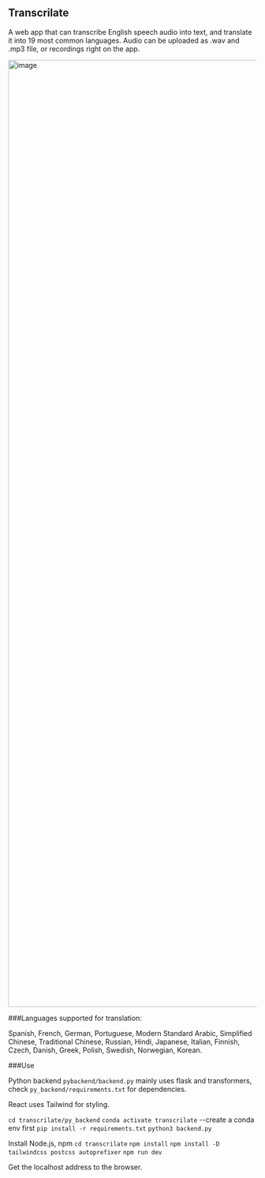 ## Transcrilate

A web app that can transcribe English speech audio into text, and translate it into 19 most common languages. Audio can be uploaded as .wav and .mp3 file, or recordings right on the app.

<img width="1919" alt="image" src="https://github.com/user-attachments/assets/1a08b68a-4929-4002-b949-47c2bc67bdd0">

###Languages supported for translation: 

Spanish, French, German, Portuguese, Modern Standard Arabic, Simplified Chinese, Traditional Chinese, Russian, Hindi, Japanese, Italian, Finnish, Czech, Danish, Greek, Polish, Swedish, Norwegian, Korean.

###Use

Python backend `pybackend/backend.py` mainly uses flask and transformers, check `py_backend/requirements.txt` for dependencies.

React uses Tailwind for styling.

`cd transcrilate/py_backend`
`conda activate transcrilate` --create a conda env first
`pip install -r requirements.txt`
`python3 backend.py`

Install Node.js, npm
`cd transcrilate`
`npm install`
`npm install -D tailwindcss postcss autoprefixer`
`npm run dev`

Get the localhost address to the browser.
